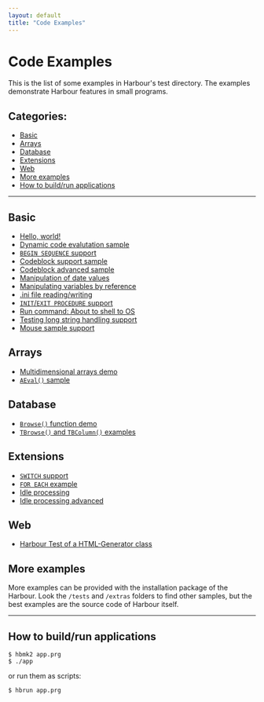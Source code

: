 ```yaml
---
layout: default
title: "Code Examples"
---
```


# Code Examples

This is the list of some examples in Harbour's test directory.
The examples demonstrate Harbour features in small programs.

## Categories:

* [Basic](#basic)
* [Arrays](#arrays)
* [Database](#database)
* [Extensions](#extensions)
* [Web](#web)
* [More examples](#more-examples)
* [How to build/run applications](#how-to-buildrun-applications)

---

## Basic

* [Hello, world!](sample_hello.html)
* [Dynamic code evalutation sample](sample_macro.html)
* [`BEGIN SEQUENCE` support](sample_begin.html)
* [Codeblock support sample](sample_codebloc.html)
* [Codeblock advanced sample](sample_codebl.html)
* [Manipulation of date values](sample_dates3.html)
* [Manipulating variables by reference](sample_byref.html)
* [.ini file reading/writing](sample_parseini.html)
* [`INIT`/`EXIT PROCEDURE` support](sample_initexit.html)
* [Run command: About to shell to OS](sample_osshell.html)
* [Testing long string handling support](sample_longdev.html)
* [Mouse sample support](sample_mouse.html)

## Arrays

* [Multidimensional arrays demo](sample_array16.html)
* [`AEval()` sample](sample_arreval.html)

## Database

* [`Browse()` function demo](sample_browse.html)
* [`TBrowse()` and `TBColumn()` examples](sample_tbrowse.html)

## Extensions

* [`SWITCH` support](sample_switch.html)
* [`FOR EACH` example](sample_foreach.html)
* [Idle processing](sample_idle.html)
* [Idle processing advanced](sample_onidle.html)

## Web

* [Harbour Test of a HTML-Generator class](sample_html.html)

## More examples

More examples can be provided with the installation package of the Harbour.
Look the `/tests` and `/extras` folders to find other samples, but the best
examples are the source code of Harbour itself.

---

## How to build/run applications

```
$ hbmk2 app.prg
$ ./app
```

or run them as scripts:

```
$ hbrun app.prg
```

